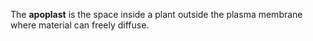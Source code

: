 The **apoplast** is the space inside a plant outside the plasma membrane where material can freely diffuse.
